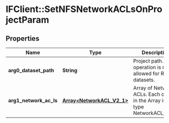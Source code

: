 # IFClient::SetNFSNetworkACLsOnProjectParam

## Properties
Name | Type | Description | Notes
------------ | ------------- | ------------- | -------------
**arg0_dataset_path** | **String** | Project path. This operation is not allowed for Replica datasets. | 
**arg1_network_ac_ls** | [**Array&lt;NetworkACL_V2_1&gt;**](NetworkACL_V2_1.md) | Array of Network ACLs. Each object in the Array is of type NetworkACL_V2_1. | 


